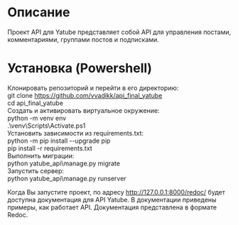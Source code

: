 # Описание  
Проект API для Yatube представляет собой API для управления постами, комментариями, группами постов и подписками.

# Установка (Powershell)  
Клонировать репозиторий и перейти в его директорию:  
git clone https://github.com/vvadikk/api_final_yatube  
cd api_final_yatube  
Cоздать и активировать виртуальное окружение:  
python -m venv env  
.\venv\Scripts\Activate.ps1  
Установить зависимости из requirements.txt:  
python -m pip install --upgrade pip  
pip install -r requirements.txt  
Выполнить миграции:  
python yatube_api\manage.py migrate  
Запустить сервер:  
python yatube_api\manage.py runserver

Когда Вы запустите проект, по адресу http://127.0.0.1:8000/redoc/ будет доступна документация для API Yatube. В документации приведены примеры, как работает API. Документация представлена в формате Redoc.

